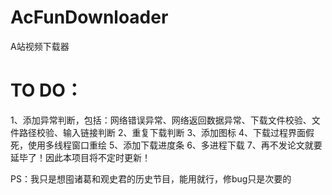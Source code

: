 # AcFunDownloader
A站视频下载器


# TO DO：
1、添加异常判断，包括：网络错误异常、网络返回数据异常、下载文件校验、文件路径校验、输入链接判断
2、重复下载判断
3、添加图标
4、下载过程界面假死，使用多线程窗口重绘
5、添加下载进度条
6、多进程下载
7、再不发论文就要延毕了！因此本项目将不定时更新！

PS：我只是想囤诸葛和观史君的历史节目，能用就行，修bug只是次要的
